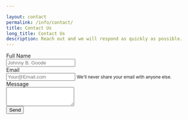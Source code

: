 ```yaml
---

layout: contact
permalink: /info/contact/
title: Contact Us
long_title: Contact Us
description: Reach out and we will respond as quickly as possible.
---
```

<form 
    action="https://formspree.io/nkline@solarinnovations.com"
    method="POST"
    class="needs-validation" novalidate>
    <div class="form-group row">
      <label class="col-4 col-form-label text-right"  for="email">Full Name</label>
      <div class="col-sm-8">
        <input required name="full-name" class="form-control" id="email" aria-describedby="emailHelp" placeholder="Johnny B. Goode">
      </div>
    </div>
    <div class="form-group row">
      <label class="col-4 col-form-label text-right" for="email">Email</label>
      <div class="col-sm-8">
        <input required type="email" name="_replyto" class="form-control" id="email" aria-describedby="emailHelp" placeholder="Your@Email.com">
        <small id="emailHelp" class="form-text text-muted">We'll never share your email with anyone else.</small>
      </div>
    </div>
    <div class="form-group row">
      <label class="col-4 col-form-label text-right" for="message">Message</label>
      <div class="col-sm-8">
        <textarea required class="form-control" name="Message" id="message" rows="3"></textarea>
      </div>
    </div>
    <input type="hidden" name="_subject" value="New IRT Contact Submission!" />
    <input type="text" name="_gotcha" style="display:none" />
    <input type="hidden" name="_next" value="{{ site.url }}/info/contact/thank-you/" />
    <input type="submit" class="btn btn-primary mb-2 float-right" value="Send">
</form>
<script>
(function() {
  'use strict';
  window.addEventListener('load', function() {
    // Fetch all the forms we want to apply custom Bootstrap validation styles to
    var forms = document.getElementsByClassName('needs-validation');
    // Loop over them and prevent submission
    var validation = Array.prototype.filter.call(forms, function(form) {
      form.addEventListener('submit', function(event) {
        if (form.checkValidity() === false) {
          event.preventDefault();
          event.stopPropagation();
        }
        form.classList.add('was-validated');
      }, false);
    });
  }, false);
})();
</script>

